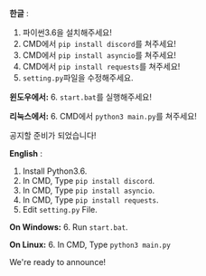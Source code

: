 __**한글**__ :

1. 파이썬3.6을 설치해주세요!
2. CMD에서 `pip install discord`를 쳐주세요!
3. CMD에서 `pip install asyncio`를 쳐주세요!
3. CMD에서 `pip install requests`를 쳐주세요!
5. `setting.py`파일을 수정해주세요.

**윈도우에서:**
6. `start.bat`를 실행해주세요!

**리눅스에서:**
6. CMD에서 `python3 main.py`를 쳐주세요!

공지할 준비가 되었습니다!

__**English**__ :

1. Install Python3.6.
2. In CMD, Type `pip install discord`.
3. In CMD, Type `pip install asyncio`.
4. In CMD, Type `pip install requests`.
5. Edit `setting.py` File.

**On Windows:**
6. Run `start.bat`.

**On Linux:**
6. In CMD, Type `python3 main.py`

We're ready to announce!

